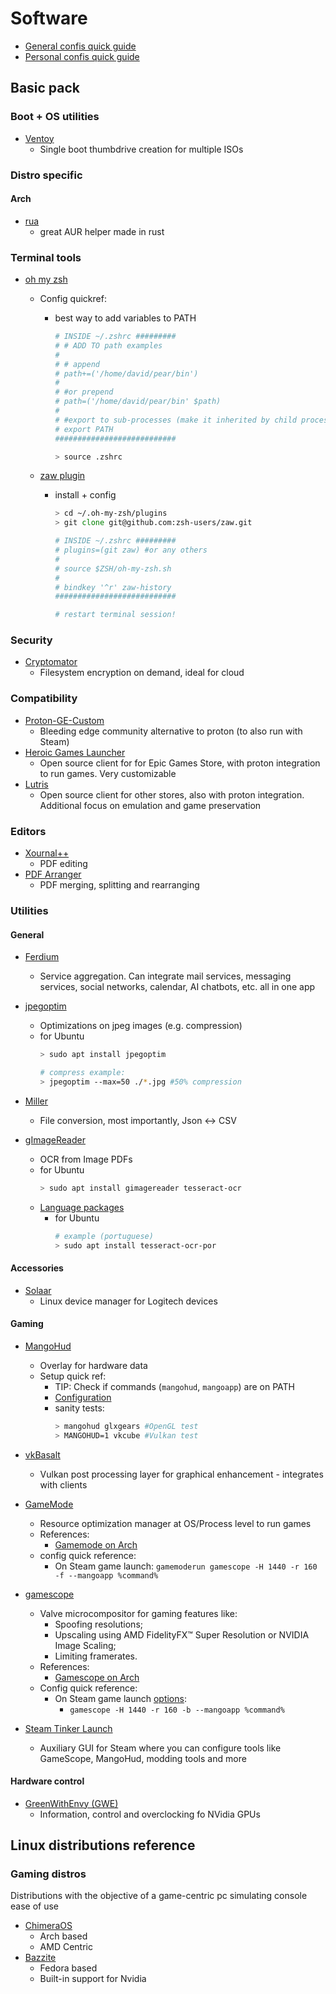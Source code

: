 # Software

- [General confis quick guide](config.md)
- [Personal confis quick guide](personal/config.md)

## Basic pack

### Boot + OS utilities

- [Ventoy](https://www.ventoy.net/en/index.html)
    -  Single boot thumbdrive creation for multiple ISOs


### Distro specific

#### Arch

- [rua](https://github.com/vn971/rua)
    - great AUR helper made in rust

### Terminal tools

- [oh my zsh](https://ohmyz.sh/)
    - Config quickref:
        - best way to add variables to PATH
            ```zsh
            # INSIDE ~/.zshrc #########
            # # ADD TO path examples
            #
            # # append
            # path+=('/home/david/pear/bin')
            #
            # #or prepend
            # path=('/home/david/pear/bin' $path)
            #
            # #export to sub-processes (make it inherited by child processes)
            # export PATH
            ###########################

            > source .zshrc
            ```

    - [zaw plugin](https://github.com/zsh-users/zaw)
        - install + config
            ```zsh
            > cd ~/.oh-my-zsh/plugins
            > git clone git@github.com:zsh-users/zaw.git
            
            # INSIDE ~/.zshrc #########
            # plugins=(git zaw) #or any others
            # 
            # source $ZSH/oh-my-zsh.sh
            # 
            # bindkey '^r' zaw-history
            ###########################

            # restart terminal session!
            ```

### Security

- [Cryptomator](https://cryptomator.org/)
    - Filesystem encryption on demand, ideal for cloud


### Compatibility

- [Proton-GE-Custom](https://github.com/GloriousEggroll/proton-ge-custom)
    - Bleeding edge community alternative to proton (to also run with Steam)
- [Heroic Games Launcher](https://heroicgameslauncher.com/)
    - Open source client for for Epic Games Store, with proton integration to run games. Very customizable
- [Lutris](https://lutris.net)
    - Open source client for other stores, also with proton integration. Additional focus on emulation and game preservation


### Editors

- [Xournal++](https://xournalpp.github.io/)
    - PDF editing
- [PDF Arranger](https://github.com/pdfarranger/pdfarranger)
    - PDF merging, splitting and rearranging


### Utilities

#### General

- [Ferdium](https://ferdium.org/)
    - Service aggregation. Can integrate mail services, messaging services, social networks, calendar, AI chatbots, etc. all in one app

- [jpegoptim](https://github.com/tjko/jpegoptim)
    - Optimizations on jpeg images (e.g. compression)
    - for Ubuntu
        ```zsh
        > sudo apt install jpegoptim

        # compress example:
        > jpegoptim --max=50 ./*.jpg #50% compression
        ```

- [Miller](https://github.com/johnkerl/miller)
    - File conversion, most importantly, Json <-> CSV

- [gImageReader](https://github.com/manisandro/gImageReader)
    - OCR from Image PDFs
    - for Ubuntu
        ```zsh
        > sudo apt install gimagereader tesseract-ocr
        ```
    - [Language packages](https://packages.debian.org/source/sid/tesseract-lang)
        - for Ubuntu
            ```zsh
            # example (portuguese)
            > sudo apt install tesseract-ocr-por
            ```

#### Accessories

- [Solaar](https://github.com/pwr-Solaar/Solaar) 
    - Linux device manager for Logitech devices

#### Gaming

- [MangoHud](https://github.com/flightlessmango/MangoHud)
    - Overlay for hardware data
    - Setup quick ref:
        - TIP: Check if commands (`mangohud`, `mangoapp`) are on PATH
        - [Configuration](https://github.com/ValveSoftware/gamescope?tab=readme-ov-file#options)
        - sanity tests:
            ```zsh
            > mangohud glxgears #OpenGL test
            > MANGOHUD=1 vkcube #Vulkan test
            ```

- [vkBasalt](https://github.com/DadSchoorse/vkBasalt)
    - Vulkan post processing layer for graphical enhancement - integrates with clients

- [GameMode](https://github.com/FeralInteractive/gamemode)
    - Resource optimization manager at OS/Process level to run games
    - References:
        - [Gamemode on Arch](https://wiki.archlinux.org/title/Gamemode)
    - config quick reference:
        - On Steam game launch: `gamemoderun gamescope -H 1440 -r 160 -f --mangoapp %command%`


- [gamescope](https://github.com/ValveSoftware/gamescope)
    - Valve microcompositor for gaming features like:
        - Spoofing resolutions;
        - Upscaling using AMD FidelityFX™ Super Resolution or NVIDIA Image Scaling;
        - Limiting framerates.
    - References:
        -  [Gamescope on Arch](https://wiki.archlinux.org/title/Gamescope)
    - Config quick reference:
        - On Steam game launch [options](https://github.com/ValveSoftware/gamescope?tab=readme-ov-file#options):
            - `gamescope -H 1440 -r 160 -b --mangoapp %command%`

- [Steam Tinker Launch](https://github.com/sonic2kk/steamtinkerlaunch)
    - Auxiliary GUI for Steam where you can configure tools like GameScope, MangoHud, modding tools and more

#### Hardware control

- [GreenWithEnvy (GWE)](https://gitlab.com/leinardi/gwe)
    - Information, control and overclocking fo NVidia GPUs


## Linux distributions reference

### Gaming distros

Distributions with the objective of a game-centric pc simulating console ease of use

- [ChimeraOS](https://chimeraos.org)
    - Arch based
    - AMD Centric
- [Bazzite](https://bazzite.gg/)
    - Fedora based
    - Built-in support for Nvidia
